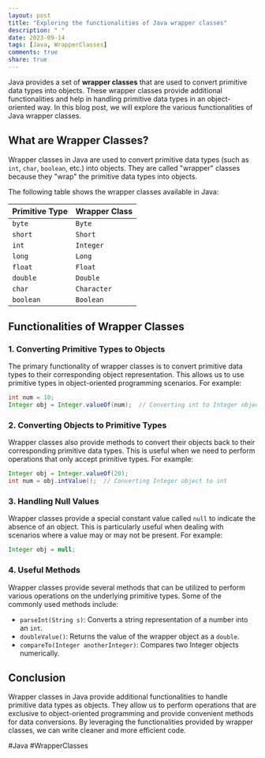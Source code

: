 ```yaml
---
layout: post
title: "Exploring the functionalities of Java wrapper classes"
description: " "
date: 2023-09-14
tags: [Java, WrapperClasses]
comments: true
share: true
---
```


Java provides a set of **wrapper classes** that are used to convert primitive data types into objects. These wrapper classes provide additional functionalities and help in handling primitive data types in an object-oriented way. In this blog post, we will explore the various functionalities of Java wrapper classes.

## What are Wrapper Classes?

Wrapper classes in Java are used to convert primitive data types (such as `int`, `char`, `boolean`, etc.) into objects. They are called "wrapper" classes because they "wrap" the primitive data types into objects.

The following table shows the wrapper classes available in Java:

| Primitive Type | Wrapper Class |
|----------------|---------------|
| `byte`         | `Byte`        |
| `short`        | `Short`       |
| `int`          | `Integer`     |
| `long`         | `Long`        |
| `float`        | `Float`       |
| `double`       | `Double`      |
| `char`         | `Character`   |
| `boolean`      | `Boolean`     |

## Functionalities of Wrapper Classes

### 1. Converting Primitive Types to Objects

The primary functionality of wrapper classes is to convert primitive data types to their corresponding object representation. This allows us to use primitive types in object-oriented programming scenarios. For example:

```java
int num = 10;
Integer obj = Integer.valueOf(num);  // Converting int to Integer object
```

### 2. Converting Objects to Primitive Types

Wrapper classes also provide methods to convert their objects back to their corresponding primitive data types. This is useful when we need to perform operations that only accept primitive types. For example:

```java
Integer obj = Integer.valueOf(20);
int num = obj.intValue();  // Converting Integer object to int
```

### 3. Handling Null Values

Wrapper classes provide a special constant value called `null` to indicate the absence of an object. This is particularly useful when dealing with scenarios where a value may or may not be present. For example:

```java
Integer obj = null;
```

### 4. Useful Methods

Wrapper classes provide several methods that can be utilized to perform various operations on the underlying primitive types. Some of the commonly used methods include:

- `parseInt(String s)`: Converts a string representation of a number into an `int`.
- `doubleValue()`: Returns the value of the wrapper object as a `double`.
- `compareTo(Integer anotherInteger)`: Compares two Integer objects numerically.

## Conclusion

Wrapper classes in Java provide additional functionalities to handle primitive data types as objects. They allow us to perform operations that are exclusive to object-oriented programming and provide convenient methods for data conversions. By leveraging the functionalities provided by wrapper classes, we can write cleaner and more efficient code.

#Java #WrapperClasses